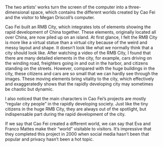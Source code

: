 The two artists’ works turn the screen of the computer into a three-dimensional space, which contains the different worlds created by Cao Fei and the visitor to Megan Driscoll’s computer. 

Cao Fei built an RMB City, which integrates lots of elements showing the rapid development of China together. These elements, originally located all over China, are now piled up on an island. At first glance, I felt the RMB City is more like a virtual statue than a virtual city because of the weird and messy layout and shape. It doesn’t look like what we normally think that a city should look like. After watching a video of the RMB City, I found that there are many detailed elements in the city, for example, cars driving on the winding road, freighters going in and out in the harbor, and citizens standing on the streets. However, compared with the huge buildings in the city, these citizens and cars are so small that we can hardly see through the images. These moving elements bring vitality to the city, which effectively and exaggeratedly shows that the rapidly developing city may sometimes be chaotic but dynamic. 

I also noticed that the main characters in Cao Fei’s projects are mostly “regular city people” in the rapidly developing society. Just like the tiny citizens in the huge RMB City, they are always out of the spotlight, but indispensable part during the rapid development of the city.

If we say that Cao Fei created a different world, we can say that Eva and Franco Mattes make their “world” visitable to visitors. It’s impressive that they completed this project in 2000 when social media hasn’t been that popular and privacy hasn’t been a hot topic. 
